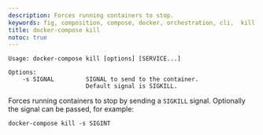 ```yaml
---
description: Forces running containers to stop.
keywords: fig, composition, compose, docker, orchestration, cli,  kill
title: docker-compose kill
notoc: true
---
```


```none
Usage: docker-compose kill [options] [SERVICE...]

Options:
    -s SIGNAL         SIGNAL to send to the container.
                      Default signal is SIGKILL.
```

Forces running containers to stop by sending a `SIGKILL` signal. Optionally the
signal can be passed, for example:

    docker-compose kill -s SIGINT
